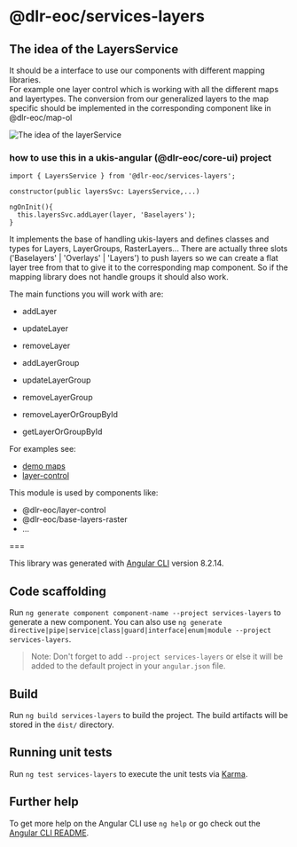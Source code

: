 # @dlr-eoc/services-layers


## The idea of the LayersService

It should be a interface to use our components with different mapping libraries.  
For example one layer control which is working with all the different maps and layertypes. 
The conversion from our generalized layers to the map specific should be implemented in the corresponding component like in @dlr-eoc/map-ol 


![The idea of the layerService](assets/TheIdeaOfTheUkisLayerService.svg)
### how to use this in a ukis-angular (@dlr-eoc/core-ui) project
```
import { LayersService } from '@dlr-eoc/services-layers';
```

```
constructor(public layersSvc: LayersService,...)
```

```
ngOnInit(){
  this.layersSvc.addLayer(layer, 'Baselayers');
}
```

It implements the base of handling ukis-layers and defines classes and types for Layers, LayerGroups, RasterLayers... 
There are actually three slots ('Baselayers' | 'Overlays' | 'Layers') to push layers so we can create a flat layer tree from that to give it to the corresponding map component. So if the mapping library does not handle groups it should also work.


The main functions you will work with are:
- addLayer
- updateLayer
- removeLayer

- addLayerGroup
- updateLayerGroup
- removeLayerGroup

- removeLayerOrGroupById
- getLayerOrGroupById


For examples see:
- [demo maps](../demo-maps/README.md)
- [layer-control](../layer-control/src/lib/base-layer-control/base-layer-control.component.ts)


This module is used by components like:
- @dlr-eoc/layer-control
- @dlr-eoc/base-layers-raster
- ...



===

This library was generated with [Angular CLI](https://github.com/angular/angular-cli) version 8.2.14.

## Code scaffolding

Run `ng generate component component-name --project services-layers` to generate a new component. You can also use `ng generate directive|pipe|service|class|guard|interface|enum|module --project services-layers`.
> Note: Don't forget to add `--project services-layers` or else it will be added to the default project in your `angular.json` file. 

## Build

Run `ng build services-layers` to build the project. The build artifacts will be stored in the `dist/` directory.

## Running unit tests

Run `ng test services-layers` to execute the unit tests via [Karma](https://karma-runner.github.io).

## Further help

To get more help on the Angular CLI use `ng help` or go check out the [Angular CLI README](https://github.com/angular/angular-cli/blob/master/README.md).
